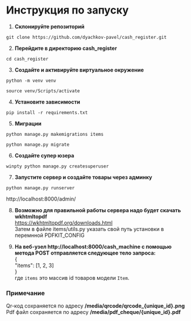 # Инструкция по запуску
1. **Склонируйте репозиторий**

```
git clone https://github.com/dyachkov-pavel/cash_register.git
```

2. **Перейдите в директорию cash_register**

```
cd cash_register
```

3. **Создайте и активируйте виртуальное окружение**

```
python -m venv venv
```

```
source venv/Scripts/activate
```

4. **Установите зависимости**

```
pip install -r requirements.txt
```

5. **Миграции**

```
python manage.py makemigrations items
```

```
python manage.py migrate
```

6. **Создайте супер юзера**

```
winpty python manage.py createsuperuser
```

7. **Запустите сервер и создайте товары через админку**

```
python manage.py runserver
```
http://localhost:8000/admin/

8. **Возможно для правильной работы сервера надо будет скачать wkhtmltopdf**\
https://wkhtmltopdf.org/downloads.html \
Затем в файле items/utils.py указать свой путь установки в перемнной PDFKIT_CONFIG

9. **На веб-узел http://localhost:8000/cash_machine с помощью метода POST отправляется следующее тело запроса:** \
{ \
	"items": [1, 2, 3] \
} \
где `items` это массив id товаров модели `Item`.

### Примечание 
Qr-код сохраняется по адресу **/media/qrcode/qrcode_{unique_id}.png** \
Pdf файл сохраняется по адресу **/media/pdf_cheque/{unique_id}.pdf**
